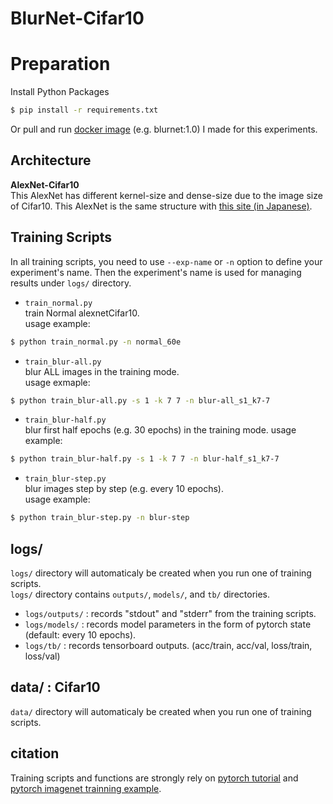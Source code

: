 # BlurNet-Cifar10

# Preparation
Install Python Packages  
```bash
$ pip install -r requirements.txt
```
Or pull and run [docker image][4] (e.g. blurnet:1.0) I made for this experiments.  

## Architecture
**AlexNet-Cifar10**  
This AlexNet has different kernel-size and dense-size due to the image size of Cifar10. This AlexNet is the same structure with [this site (in Japanese)][1].


## Training Scripts
In all training scripts, you need to use `--exp-name` or `-n` option to define your experiment's name. Then the experiment's name is used for managing results under `logs/` directory.   

- `train_normal.py`   
train Normal alexnetCifar10.  
usage example:  
```bash
$ python train_normal.py -n normal_60e
```
- `train_blur-all.py`  
blur ALL images in the training mode.  
usage exmaple:  
```bash
$ python train_blur-all.py -s 1 -k 7 7 -n blur-all_s1_k7-7
```

- `train_blur-half.py`  
blur first half epochs (e.g. 30 epochs) in the training mode.
usage example:  
```bash
$ python train_blur-half.py -s 1 -k 7 7 -n blur-half_s1_k7-7
```
- `train_blur-step.py`  
blur images step by step (e.g. every 10 epochs).  
usage example:  
```bash
$ python train_blur-step.py -n blur-step
```


## logs/

`logs/` directory will automaticaly be created when you run one of training scripts.  
`logs/` directory contains `outputs/`, `models/`, and `tb/` directories.  

- `logs/outputs/` : records "stdout" and "stderr" from the training scripts.
- `logs/models/` : records model parameters in the form of pytorch state (default: every 10 epochs). 
- `logs/tb/` : records tensorboard outputs. (acc/train, acc/val, loss/train, loss/val)

## data/ : Cifar10
`data/` directory will automaticaly be created when you run one of training scripts.  


## citation
Training scripts and functions are strongly rely on [pytorch tutorial][2] and [pytorch imagenet trainning example][3].

[1]:http://cedro3.com/ai/pytorch-alexnet/
[2]:https://github.com/pytorch/tutorials/blob/master/beginner_source/blitz/cifar10_tutorial.py
[3]:https://github.com/pytorch/examples/blob/master/imagenet/main.py
[4]:https://hub.docker.com/r/sousquared/blurnet
